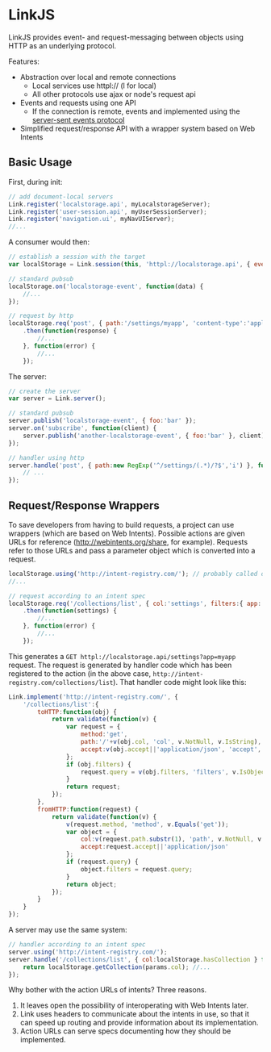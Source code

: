 # LinkJS

LinkJS provides event- and request-messaging between objects using HTTP as an underlying protocol. 

Features:

 - Abstraction over local and remote connections 
   - Local services use httpl:// (l for local)
   - All other protocols use ajax or node's request api
 - Events and requests using one API
   - If the connection is remote, events and implemented using the [server-sent events protocol](https://developer.mozilla.org/en-US/docs/Server-sent_events/Using_server-sent_events)
 - Simplified request/response API with a wrapper system based on Web Intents

## Basic Usage

First, during init:

```javascript
// add document-local servers
Link.register('localstorage.api', myLocalstorageServer);
Link.register('user-session.api', myUserSessionServer);
Link.register('navigation.ui', myNavUIServer);
//...
```

A consumer would then:

```javascript
// establish a session with the target
var localStorage = Link.session(this, 'httpl://localstorage.api', { events:true }); // events=true tells us to support events

// standard pubsub
localStorage.on('localstorage-event', function(data) {
	//...
});

// request by http
localStorage.req('post', { path:'/settings/myapp', 'content-type':'application/json', body:somedata })
	.then(function(response) {
		//...
	}, function(error) {
		//...
	});
```

The server:

```javascript
// create the server
var server = Link.server();

// standard pubsub
server.publish('localstorage-event', { foo:'bar' });
server.on('subscribe', function(client) {
	server.publish('another-localstorage-event', { foo:'bar' }, client);
});

// handler using http
server.handle('post', { path:new RegExp('^/settings/(.*)/?$','i') }, function(request, match) {
	// ...
});
```

## Request/Response Wrappers

To save developers from having to build requests, a project can use wrappers (which are based on Web Intents). Possible actions are given URLs for reference (http://webintents.org/share, for example). Requests refer to those URLs and pass a parameter object which is converted into a request.

```javascript
localStorage.using('http://intent-registry.com/'); // probably called once during init
//...

// request according to an intent spec
localStorage.req('/collections/list', { col:'settings', filters:{ app:'myapp' }})
	.then(function(settings) {
		//...
	}, function(error) {
		//...
	});
```

This generates a `GET httpl://localstorage.api/settings?app=myapp` request. The request is generated by handler code which has been registered to the action (in the above case, `http://intent-registry.com/collections/list`). That handler code might look like this:

```javascript
Link.implement('http://intent-registry.com/', {
	'/collections/list':{
		toHTTP:function(obj) {
			return validate(function(v) {
				var request = {
					method:'get',
					path:'/'+v(obj.col, 'col', v.NotNull, v.IsString),
					accept:v(obj.accept||'application/json', 'accept', v.NotNull, v.IsString)
				};
				if (obj.filters) {
					request.query = v(obj.filters, 'filters', v.IsObject);
				}
				return request;
			});
		},
		fromHTTP:function(request) {
			return validate(function(v) {
				v(request.method, 'method', v.Equals('get'));
				var object = {
					col:v(request.path.substr(1), 'path', v.NotNull, v.IsString),
					accept:request.accept||'application/json'
				};
				if (request.query) {
					object.filters = request.query;
				}
				return object;
			});
		}
	}
});
```

A server may use the same system:

```javascript
// handler according to an intent spec
server.using('http://intent-registry.com/');
server.handle('/collections/list', { col:localStorage.hasCollection } function(params) {
	return localStorage.getCollection(params.col); //...
});
```

Why bother with the action URLs of intents? Three reasons.

 1. It leaves open the possibility of interoperating with Web Intents later.
 2. Link uses headers to communicate about the intents in use, so that it can speed up routing and provide information about its implementation.
 3. Action URLs can serve specs documenting how they should be implemented.